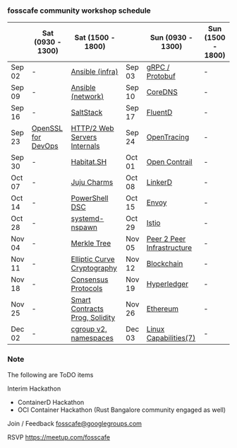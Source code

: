 ### fosscafe community workshop schedule

|&nbsp;| Sat (0930 - 1300) | Sat (1500 - 1800) |&nbsp;| Sun (0930 - 1300) | Sun (1500 - 1800) |
|------|-------------------|-------------------|------|-------------------|-------------------|
| Sep 02 | -| [Ansible (infra)](https://www.meetup.com/fosscafe/events/242383774/)   | Sep 03 | [gRPC / Protobuf](https://www.meetup.com/fosscafe/events/242433529/) |-|
| Sep 09 | -| [Ansible (network)](https://www.meetup.com/fosscafe/events/242384114/) | Sep 10 | [CoreDNS](https://www.meetup.com/fosscafe/events/242433563/) |-|
| Sep 16 | -| [SaltStack](https://www.meetup.com/fosscafe/events/242384214/)         | Sep 17 | [FluentD](https://www.meetup.com/fosscafe/events/242433578/) |-|
| Sep 23 | [OpenSSL for DevOps](https://www.meetup.com/fosscafe/events/243325897/)| [HTTP/2 Web Servers Internals](https://www.meetup.com/fosscafe/events/243267935/)   | Sep 24 | [OpenTracing](https://www.meetup.com/fosscafe/events/242433593/) |-|
| Sep 30 | -| [Habitat.SH](https://www.meetup.com/fosscafe/events/242405420/)       | Oct 01 | [Open Contrail](https://www.meetup.com/fosscafe/events/242433614/) |-|
| Oct 07 | -| [Juju Charms](https://www.meetup.com/fosscafe/events/242412296/)      | Oct 08 | [LinkerD](https://www.meetup.com/fosscafe/events/242433640/) |-|
| Oct 14 | -| [PowerShell DSC](https://www.meetup.com/fosscafe/events/242432139/)    | Oct 15 | [Envoy](https://www.meetup.com/fosscafe/events/242433713/) |-|
| Oct 28 | -| [systemd-nspawn](https://www.meetup.com/fosscafe/events/242432235/)    | Oct 29 | [Istio](https://www.meetup.com/fosscafe/events/242433797/) |-|
| Nov 04 | -| [Merkle Tree](https://www.meetup.com/fosscafe/events/242724096/) | Nov 05 | [Peer 2 Peer Infrastructure](https://www.meetup.com/fosscafe/events/242639140/)|-|
| Nov 11 | -| [Elliptic Curve Cryptography](https://www.meetup.com/fosscafe/events/242724156/) | Nov 12 | [Blockchain](https://www.meetup.com/fosscafe/events/242639535/)|-|
| Nov 18 | -| [Consensus Protocols](https://www.meetup.com/fosscafe/events/242724379/) | Nov 19 | [Hyperledger](https://www.meetup.com/fosscafe/events/242639632/)|-|
| Nov 25 | -| [Smart Contracts Prog, Solidity](https://www.meetup.com/fosscafe/events/242724741/) | Nov 26 | [Ethereum](https://www.meetup.com/fosscafe/events/242639710/) |-|
| Dec 02 | -| [cgroup v2, namespaces](https://www.meetup.com/fosscafe/events/242685749/)| Dec 03 | [Linux Capabilities(7)](https://www.meetup.com/fosscafe/events/242872828/) |-|





### Note
The following are ToDO items

Interim Hackathon
* ContainerD Hackathon
* OCI Container Hackathon (Rust Bangalore community engaged as well)


Join / Feedback
fosscafe@googlegroups.com

RSVP
https://meetup.com/fosscafe
